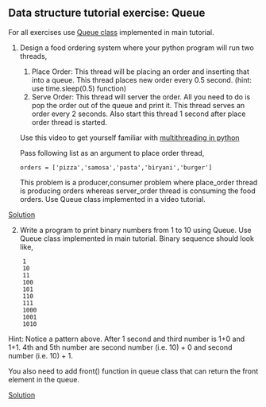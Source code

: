 ## Data structure tutorial exercise: Queue

For all exercises use [Queue class](https://github.com/codebasics/data-structures-algorithms-python/blob/master/data_structures/6_Queue/6_queue.ipynb) implemented in main tutorial.

1. Design a food ordering system where your python program will run two threads,
    1. Place Order: This thread will be placing an order and inserting that into a queue. This thread places new order every 0.5 second. (hint: use time.sleep(0.5) function)
    1. Serve Order: This thread will server the order. All you need to do is pop the order out of the queue and print it. This thread serves an order every 2 seconds. Also start this thread 1 second after place order thread is started.

    Use this video to get yourself familiar with [multithreading in python](https://www.youtube.com/watch?v=PJ4t2U15ACo&list=PLeo1K3hjS3uub3PRhdoCTY8BxMKSW7RjN&index=2&t=0s)

    Pass following list as an argument to place order thread,
    ```
    orders = ['pizza','samosa','pasta','biryani','burger']
    ```
    This problem is a producer,consumer problem where place_order thread is producing orders whereas server_order thread is consuming the food orders.
    Use Queue class implemented in a video tutorial.

[Solution](https://github.com/codebasics/data-structures-algorithms-python/blob/master/data_structures/6_Queue/Exercise/food_ordering_system.py)

2. Write a program to print binary numbers from 1 to 10 using Queue. Use Queue class implemented in main tutorial.
Binary sequence should look like,
```
    1
    10
    11
    100
    101
    110
    111
    1000
    1001
    1010
```
Hint: Notice a pattern above. After 1 second and third number is 1+0 and 1+1. 4th and 5th number are second number (i.e. 10) + 0 and second number (i.e. 10) + 1.

You also need to add front() function in queue class that can return the front element in the queue.

[Solution](https://github.com/codebasics/data-structures-algorithms-python/blob/master/data_structures/6_Queue/Exercise/binary_numbers.py)
